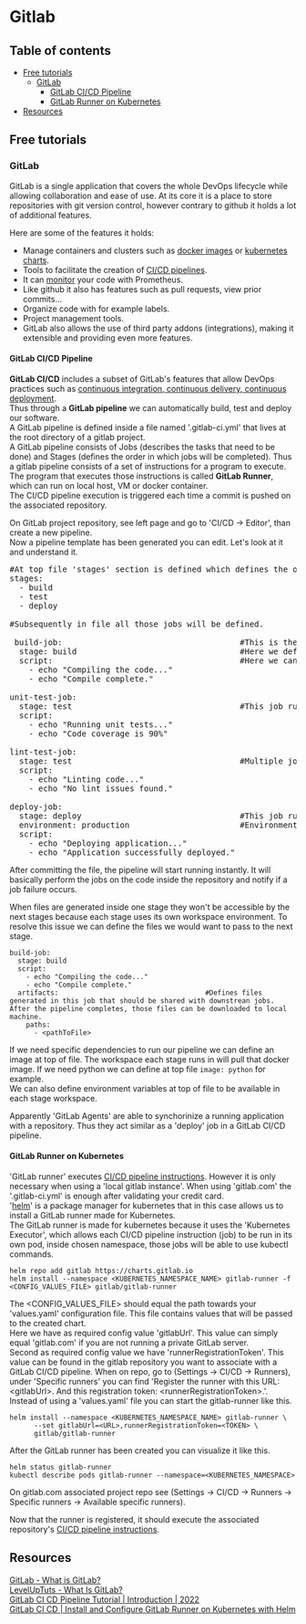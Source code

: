 # Gitlab

## Table of contents
- [Free tutorials](#Free-tutorials)
  - [GitLab](#GitLab)
    - [GitLab CI/CD Pipeline](#gitlab-cicd-pipeline)
    - [GitLab Runner on Kubernetes](#GitLab-Runner-on-Kubernetes)
- [Resources](#Resources)

## Free tutorials
### GitLab
GitLab is a single application that covers the whole DevOps lifecycle while allowing collaboration and ease of use. At its core it is a place to store repositories with git version control, however contrary to github it holds a lot of additional features.

Here are some of the features it holds:
* Manage containers and clusters such as [docker images](https://github.com/artainmo/DevOps/tree/main/docker#Basics) or [kubernetes charts](https://github.com/artainmo/DevOps/tree/main/kubernetes#helm).
* Tools to facilitate the creation of [CI/CD pipelines](https://github.com/artainmo/DevOps#CICD-pipelines).
* It can [monitor](https://github.com/artainmo/DevOps#Monitoring) your code with Prometheus.
* Like github it also has features such as pull requests, view prior commits...
* Organize code with for example labels.
* Project management tools.
* GitLab also allows the use of third party addons (integrations), making it extensible and providing even more features.<br>

#### GitLab CI/CD Pipeline
**GitLab CI/CD** includes a subset of GitLab's features that allow DevOps practices such as [continuous integration, continuous delivery, continuous deployment](https://github.com/artainmo/DevOps#CICD-pipelines).<br>
Thus through a **GitLab pipeline** we can automatically build, test and deploy our software.<br>
A GitLab pipeline is defined inside a file named '.gitlab-ci.yml' that lives at the root directory of a gitlab project.<br>
A GitLab pipeline consists of Jobs (describes the tasks that need to be done) and Stages (defines the order in which jobs will be completed). Thus a gitlab pipeline consists of a set of instructions for a program to execute. The program that executes those instructions is called **GitLab Runner**, which can run on local host, VM or docker container.<br>
The CI/CD pipeline execution is triggered each time a commit is pushed on the associated repository. 

On GitLab project repository, see left page and go to 'CI/CD -> Editor', than create a new pipeline.<br>
Now a pipeline template has been generated you can edit. Let's look at it and understand it.
<pre>
#At top file 'stages' section is defined which defines the order of instructions (aka jobs).
stages:
  - build
  - test
  - deploy

#Subsequently in file all those jobs will be defined.

 build-job:                                     #This is the name we give to a job.
  stage: build                                  #Here we define the stage the job is associated with, namely build, which runs first.
  script:                                       #Here we can define the shell commands that the job executes.
    - echo "Compiling the code..."
    - echo "Compile complete."

unit-test-job:
  stage: test                                   #This job runs in the test stage. It only starts when the job in the build stage completes successfully.
  script:
    - echo "Running unit tests..."
    - echo "Code coverage is 90%"

lint-test-job:
  stage: test                                   #Multiple jobs can be associated with a particular stage. It can run at the same time as unit-test-job (in parallel).
  script:
    - echo "Linting code..."
    - echo "No lint issues found."

deploy-job:      
  stage: deploy                                 #This job runs in the deploy stage. It only runs when both jobs in the test stage complete successfully.
  environment: production                       #Environments describe where code is deployed. Define environments by going on project repository, see left side of page and go to 'Deployments -> Environments'.
  script:
    - echo "Deploying application..."
    - echo "Application successfully deployed."
</pre>
After committing the file, the pipeline will start running instantly. It will basically perform the jobs on the code inside the repository and notify if a job failure occurs.<br>

When files are generated inside one stage they won't be accessible by the next stages because each stage uses its own workspace environment. To resolve this issue we can define the files we would want to pass to the next stage.
```
build-job:       
  stage: build
  script:
    - echo "Compiling the code..."
    - echo "Compile complete."
  artifacts:                                    #Defines files generated in this job that should be shared with downstrean jobs. After the pipeline completes, those files can be downloaded to local machine.
    paths:
      - <pathToFile>
```

If we need specific dependencies to run our pipeline we can define an image at top of file. The workspace each stage runs in will pull that docker image. If we need python we can define at top file `image: python` for example.<br>
We can also define environment variables at top of file to be available in each stage workspace.

Apparently 'GitLab Agents' are able to synchorinize a running application with a repository. Thus they act similar as a 'deploy' job in a GitLab CI/CD pipeline.

#### GitLab Runner on Kubernetes
'GitLab runner' executes [CI/CD pipeline instructions](#gitlab-cicd-pipeline). However it is only necessary when using a 'local gitlab instance'. When using 'gitlab.com' the '.gitlab-ci.yml' is enough after validating your credit card.<br>
'[helm](https://github.com/artainmo/DevOps/tree/main/kubernetes#helm)' is a package manager for kubernetes that in this case allows us to install a GitLab runner made for Kubernetes.<br>
The GitLab runner is made for kubernetes because it uses the 'Kubernetes Executor', which allows each CI/CD pipeline instruction (job) to be run in its own pod, inside chosen namespace, those jobs will be able to use kubectl commands.

```
helm repo add gitlab https://charts.gitlab.io
helm install --namespace <KUBERNETES_NAMESPACE_NAME> gitlab-runner -f <CONFIG_VALUES_FILE> gitlab/gitlab-runner
```
The <CONFIG_VALUES_FILE> should equal the path towards your 'values.yaml' configuration file. This file contains values that will be passed to the created chart.<br>
Here we have as required config value 'gitlabUrl'. This value can simply equal 'gitlab.com' if you are not running a private GitLab server.<br>
Second as required config value we have 'runnerRegistrationToken'. This value can be found in the gitlab repository you want to associate with a GitLab CI/CD pipeline. When on repo, go to (Settings -> CI/CD -> Runners), under 'Specific runners' you can find 'Register the runner with this URL: \<gitlabUrl\>. And this registration token: \<runnerRegistrationToken\>.'.<br>
Instead of using a 'values.yaml' file you can start the gitlab-runner like this.
```
helm install --namespace <KUBERNETES_NAMESPACE_NAME> gitlab-runner \
      --set gitlabUrl=<URL>,runnerRegistrationToken=<TOKEN> \
      gitlab/gitlab-runner
```
After the GitLab runner has been created you can visualize it like this.
```
helm status gitlab-runner
kubectl describe pods gitlab-runner --namespace=<KUBERNETES_NAMESPACE>
```
On gitlab.com associated project repo see (Settings -> CI/CD -> Runners -> Specific runners -> Available specific runners).

Now that the runner is registered, it should execute the associated repository's [CI/CD pipeline instructions](#gitlab-cicd-pipeline).

## Resources
[GitLab - What is GitLab?](https://www.youtube.com/watch?v=MqL6BMOySIQ)<br>
[LevelUpTuts - What Is GitLab?](https://www.youtube.com/watch?v=gbJUasioKiI)<br>
[GitLab CI CD Pipeline Tutorial | Introduction | 2022](https://www.youtube.com/watch?v=mnYbOrj-hLY)<br>
[GitLab CI CD | Install and Configure GitLab Runner on Kubernetes with Helm](https://www.youtube.com/watch?v=0Fes86qtBSc)
